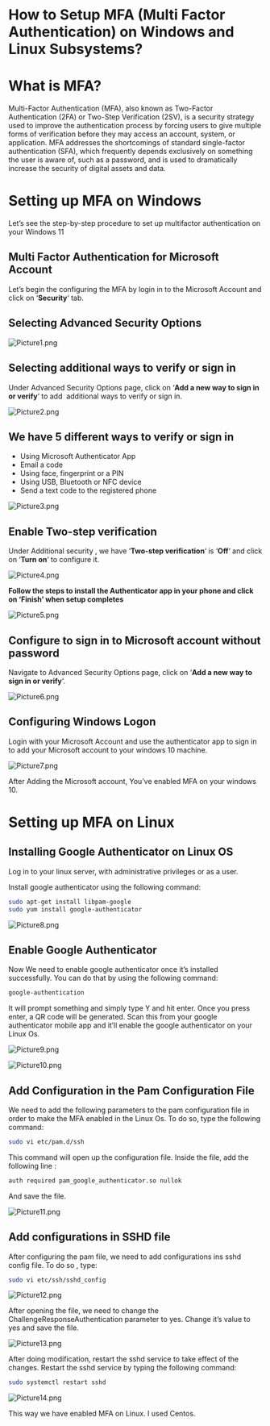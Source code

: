 # How to Setup MFA (Multi Factor Authentication) on Windows and Linux Subsystems?

# What is MFA?

Multi-Factor Authentication (MFA), also known as Two-Factor Authentication (2FA) or Two-Step Verification (2SV), is a security strategy used to improve the authentication process by forcing users to give multiple forms of verification before they may access an account, system, or application. MFA addresses the shortcomings of standard single-factor authentication (SFA), which frequently depends exclusively on something the user is aware of, such as a password, and is used to dramatically increase the security of digital assets and data.

# Setting up MFA on Windows

Let’s see the step-by-step procedure to set up multifactor authentication on your Windows 11

## Multi Factor Authentication for Microsoft Account

Let’s begin the configuring the MFA by login in to the Microsoft Account and click on ‘**Security**‘ tab.

## Selecting Advanced Security Options

![Picture1.png](Picture1.png)

## Selecting additional ways to verify or sign in

Under Advanced Security Options page, click on ‘**Add a new way to sign in or verify**‘ to add  additional ways to verify or sign in.

![Picture2.png](Picture2.png)

## We have 5 different ways to verify or sign in

- Using Microsoft Authenticator App
- Email a code
- Using face, fingerprint or a PIN
- Using USB, Bluetooth or NFC device
- Send a text code to the registered phone

![Picture3.png](Picture3.png)

## Enable Two-step verification

Under Additional security , we have ‘**Two-step verification**‘ is ‘**Off**‘ and click on ‘**Turn on**‘ to configure it.

![Picture4.png](Picture4.png)

**Follow the steps to install the Authenticator app in your phone and click on ‘Finish’ when setup completes**

![Picture5.png](Picture5.png)

## Configure to sign in to Microsoft account without password

Navigate to Advanced Security Options page, click on ‘**Add a new way to sign in or verify**‘.

![Picture6.png](Picture6.png)

## Configuring Windows Logon

Login with your Microsoft Account and use the authenticator app to sign in to add your Microsoft account to your windows 10 machine.

![Picture7.png](Picture7.png)

After Adding the Microsoft account, You’ve enabled MFA on your windows 10.

# Setting up MFA on Linux

## 

## Installing Google Authenticator on Linux OS

Log in to your linux server, with administrative privileges or as a user.

Install google authenticator using the following command:

```bash
sudo apt-get install libpam-google
sudo yum install google-authenticator
```

![Picture8.png](Picture8.png)

## Enable Google Authenticator

Now We need to enable google authenticator once it’s installed successfully. You can do that by using the following command:

```bash
google-authentication
```

It will prompt something and simply type Y and hit enter. Once you press enter, a QR code will be generated. Scan this from your google authenticator mobile app and it’ll enable the google authenticator on your Linux Os.

![Picture9.png](Picture9.png)

![Picture10.png](Picture10.png)

## Add Configuration in the Pam Configuration File

We need to add the following parameters to the pam configuration file in order to make the MFA enabled in the Linux Os. To do so, type the following command:

```bash
sudo vi etc/pam.d/ssh
```

This command will open up the configuration file. Inside the file, add the following line :

```bash
auth required pam_google_authenticator.so nullok
```

And save the file.

![Picture11.png](Picture11.png)

## Add configurations in SSHD file

After configuring the pam file, we need to add configurations ins sshd config file. To do so , type:

```bash
sudo vi etc/ssh/sshd_config
```

![Picture12.png](Picture12.png)

After opening the file, we need to change the ChallengeResponseAuthentication parameter to yes. Change it’s value to yes and save the file.

![Picture13.png](Picture13.png)

After doing modification, restart the sshd service to take effect of the changes.
Restart the sshd service by typing the following command:

```bash
sudo systemctl restart sshd
```

![Picture14.png](Picture14.png)

This way we have enabled MFA on Linux. I used Centos.
